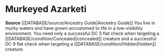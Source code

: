 ﻿---
id: '89'
name: Murkeyed Azarketi
rarity: Common
source: '[[DATABASE/source/Ancestry Guide|Ancestry Guide]]'
type: Heritage

---
# Murkeyed Azarketi

**Source** [[DATABASE/source/Ancestry Guide|Ancestry Guide]] 
You live in murky waters and have grown accustomed to life in a low-visibility environment. You need only a successful DC 3 flat check when targeting a [[DATABASE/condition/Concealed|concealed]] creature and a successful DC 9 flat check when targeting a [[DATABASE/condition/Hidden|hidden]] creature.